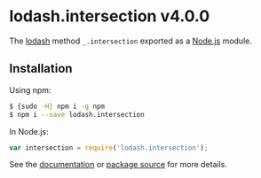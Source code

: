# lodash.intersection v4.0.0

The [lodash](https://lodash.com/) method `_.intersection` exported as a [Node.js](https://nodejs.org/) module.

## Installation

Using npm:
```bash
$ {sudo -H} npm i -g npm
$ npm i --save lodash.intersection
```

In Node.js:
```js
var intersection = require('lodash.intersection');
```

See the [documentation](https://lodash.com/docs#intersection) or [package source](https://github.com/lodash/lodash/blob/4.0.0-npm-packages/lodash.intersection) for more details.
